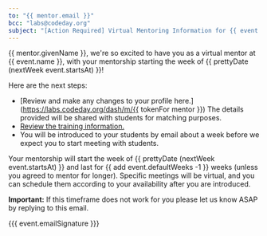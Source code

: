 ```yaml
---
to: "{{ mentor.email }}"
bcc: "labs@codeday.org"
subject: "[Action Required] Virtual Mentoring Information for {{ event.name }}"
---
```


{{ mentor.givenName }}, we're so excited to have you as a virtual mentor at {{ event.name }}, with your mentorship starting the week of {{ prettyDate (nextWeek event.startsAt) }}!

Here are the next steps:

- [Review and make any changes to your profile here.](https://labs.codeday.org/dash/m/{{ tokenFor mentor }}) The details provided will be shared with students for matching purposes.
- [Review the training information.](https://codeday.notion.site/Mentor-Training-379764d4bc1e46bc9fbdeb1bc0a949ae?pvs=4)
- You will be introduced to your students by email about a week before we expect you to start meeting with students. 

Your mentorship will start the week of {{ prettyDate (nextWeek event.startsAt) }} and last for {{ add event.defaultWeeks -1 }} weeks (unless you agreed to mentor for longer). Specific meetings will be virtual, and you can schedule them according to your availability after you are introduced.

**Important:** If this timeframe does not work for you please let us know ASAP by replying to this email.

{{{ event.emailSignature }}}